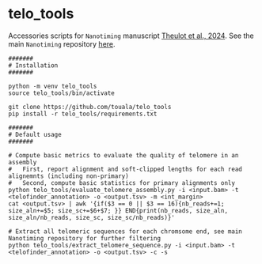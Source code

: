 # telo_tools

Accessories scripts for `Nanotiming` manuscript [Theulot et al., 2024](https://doi.org/10.1101/2024.07.05.602252). See the main `Nanotiming` repository [here](https://github.com/LacroixLaurent/NanoTiming).

```
#######
# Installation
#######

python -m venv telo_tools
source telo_tools/bin/activate

git clone https://github.com/touala/telo_tools
pip install -r telo_tools/requirements.txt
```

```
#######
# Default usage
#######

# Compute basic metrics to evaluate the quality of telomere in an assembly
#   First, report alignment and soft-clipped lengths for each read alignemnts (including non-primary)
#   Second, compute basic statistics for primary alignments only
python telo_tools/evaluate_telomere_assembly.py -i <input.bam> -t <telofinder_annotation> -o <output.tsv> -m <int_margin>
cat <output.tsv> | awk '{if($3 == 0 || $3 == 16){nb_reads+=1; size_aln+=$5; size_sc+=$6+$7; }} END{print(nb_reads, size_aln, size_aln/nb_reads, size_sc, size_sc/nb_reads)}'

# Extract all telomeric sequences for each chromsome end, see main Nanotiming repository for further filtering
python telo_tools/extract_telomere_sequence.py -i <input.bam> -t <telofinder_annotation> -o <output.tsv> -c -s
```
